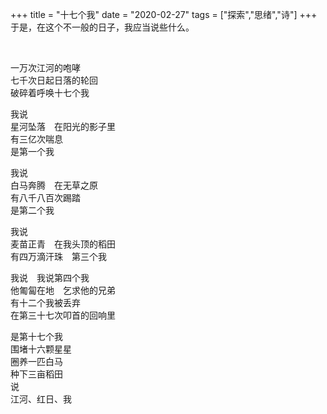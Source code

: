 +++
title = "十七个我"
date = "2020-02-27"
tags = ["探索","思绪","诗"]
+++
于是，在这个不一般的日子，我应当说些什么。

<!--more-->
<br>

一万次江河的咆哮<br>
七千次日起日落的轮回<br>
破碎着呼唤十七个我<br>

我说<br>
星河坠落　在阳光的影子里<br>
有三亿次喘息<br>
是第一个我<br>

我说<br>
白马奔腾　在无草之原<br>
有八千八百次踢踏<br>
是第二个我<br>

我说<br>
麦苗正青　在我头顶的稻田<br>
有四万滴汗珠　第三个我<br>

我说　我说第四个我<br>
他匍匐在地　乞求他的兄弟<br>
有十二个我被丢弃<br>
在第三十七次叩首的回响里<br>

是第十七个我<br>
围堵十六颗星星<br>
圈养一匹白马<br>
种下三亩稻田<br>
说<br>
江河、红日、我<br>
